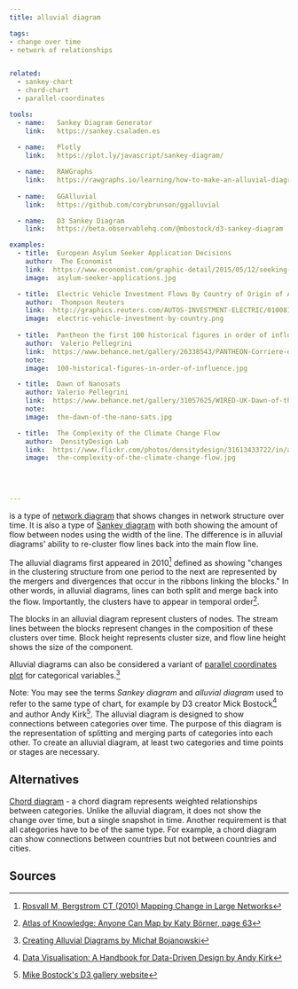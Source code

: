 ```yaml
---
title: alluvial diagram

tags:
- change over time
- network of relationships


related:
  - sankey-chart
  - chord-chart
  - parallel-coordinates

tools:
  - name:   Sankey Diagram Generator
    link:   https://sankey.csaladen.es
    
  - name:   Plotly
    link:   https://plot.ly/javascript/sankey-diagram/

  - name:   RAWGraphs
    link:   https://rawgraphs.io/learning/how-to-make-an-alluvial-diagram/
    
  - name:   GGAlluvial
    link:   https://github.com/corybrunson/ggalluvial

  - name:   D3 Sankey Diagram
    link:   https://beta.observablehq.com/@mbostock/d3-sankey-diagram 

examples:
  - title:  European Asylum Seeker Application Decisions
    author:  The Economist
    link:  https://www.economist.com/graphic-detail/2015/05/12/seeking-safety
    image:  asylum-seeker-applications.jpg

  - title:  Electric Vehicle Investment Flows By Country of Origin of Automaker
    author:  Thompson Reuters
    link:  http://graphics.reuters.com/AUTOS-INVESTMENT-ELECTRIC/010081ZB3HD/index.html
    image:  electric-vehicle-investment-by-country.png
    
  - title:  Pantheon the first 100 historical figures in order of influence
    author:  Valerio Pellegrini
    link:  https://www.behance.net/gallery/26338543/PANTHEON-Corriere-della-Sera-La-Lettura-181
    note: 
    image:  100-historical-figures-in-order-of-influence.jpg

  - title:  Dawn of Nanosats
    author: Valerio Pellegrini
    link:  https://www.behance.net/gallery/31057625/WIRED-UK-Dawn-of-the-Nanosats
    note: 
    image:  the-dawn-of-the-nano-sats.jpg

  - title:  The Complexity of the Climate Change Flow
    author:  DensityDesign Lab
    link:  https://www.flickr.com/photos/densitydesign/31613433722/in/album-72157677740884236/
    image:  the-complexity-of-the-climate-change-flow.jpg
  
  
  

---
```


is a type of [network diagram](/network-diagram) that shows changes in network structure over time. It is also a type of [Sankey diagram](/sankey-diagram) with both showing the amount of flow between nodes using the width of the line. The difference is in alluvial diagrams' ability to re-cluster flow lines back into the main flow line.

<!--more-->

The alluvial diagrams first appeared in 2010[^1] defined as showing "changes in the clustering structure from one period to the next are represented by the mergers and divergences that occur in the ribbons linking the blocks." In other words, in alluvial diagrams, lines can both split and merge back into the flow. Importantly, the clusters have to appear in temporal order[^3].


The blocks in an alluvial diagram represent clusters of nodes. The stream lines between the blocks represent changes in the composition of these clusters over time. Block height represents cluster size, and flow line height shows the size of the component.

Alluvial diagrams can also be considered a variant of [parallel coordinates plot](/parallel-coordinates) for categorical variables.[^4]

Note: You may see the terms *Sankey diagram* and *alluvial diagram* used to refer to the same type of chart, for example by D3 creator Mick Bostock[^5] and author Andy Kirk[^6].
The alluvial diagram is designed to show connections between categories over time. The purpose of this diagram is the representation of splitting and merging parts of categories into each other. 
To create an alluvial diagram, at least two categories and time points or stages are necessary.

## Alternatives

[Chord diagram](/chord-diagram) - a chord diagram represents weighted relationships between categories. Unlike the alluvial diagram, it does not show the change over time, but a single snapshot in time. Another requirement is that all categories have to be of the same type. For example, a chord diagram can show connections between countries but not between countries and cities.

## Sources

[^1]: [Rosvall M, Bergstrom CT (2010) Mapping Change in Large Networks](https://arxiv.org/pdf/0812.1242.pdf)
[^2]: [M. Schmidt, Energy use in a passenger car](https://Www.Ifu.Com/En/e-Sankey/Sankey-Diagram/)
[^3]: [Atlas of Knowledge: Anyone Can Map by Katy Börner, page 63](https://books.google.com/books?id=Fe-cBwAAQBAJ&pg=PA63&lpg=PA63&dq=alluvial+diagram+ribbons&source=bl&ots=kELwexv5TN&sig=ACfU3U0C3u3tM4f7B3LTesoUHajwArSEVg&hl=en&sa=X&ved=2ahUKEwjlsv7Sz5DhAhUixIUKHYChAAI4ChDoATADegQICBAB#v=onepage&q=alluvial%20diagram%20ribbons&f=false)
[^4]: [Creating Alluvial Diagrams by Michał Bojanowski](https://cran.r-project.org/web/packages/alluvial/vignettes/alluvial.html)
[^5]: [Data Visualisation: A Handbook for Data-Driven Design by Andy Kirk](https://books.google.com/books?id=wNpsDAAAQBAJ&lpg=PA190&dq=alluvial%20diagram&pg=PA190#v=onepage&q=alluvial%20diagram&f=false)
[^6]: [Mike Bostock's D3 gallery website](https://bost.ocks.org/mike/sankey/)
